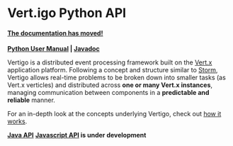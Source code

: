 Vert.igo Python API
===================

#### [The documentation has moved!](https://github.com/kuujo/vertigo-python/wiki)

**[Python User Manual](https://github.com/kuujo/vertigo-python/wiki/Python-User-Manual) | [Javadoc](http://vertigo.kuujo.net/python/)**

Vertigo is a distributed event processing framework built on the
[Vert.x](http://vertx.io/) application platform. Following a concept and
structure similar to [Storm](https://github.com/nathanmarz/storm), Vertigo
allows real-time problems to be broken down into smaller tasks (as Vert.x
verticles) and distributed across **one or many Vert.x instances**, managing
communication between components in a **predictable and reliable** manner.

For an in-depth look at the concepts underlying Vertigo, check out
[how it works](https://github.com/kuujo/vertigo/wiki/How-it-works).

**[Java API](https://github.com/kuujo/vertigo)**
**[Javascript API](https://github.com/kuujo/vertigo-js) is under development**
